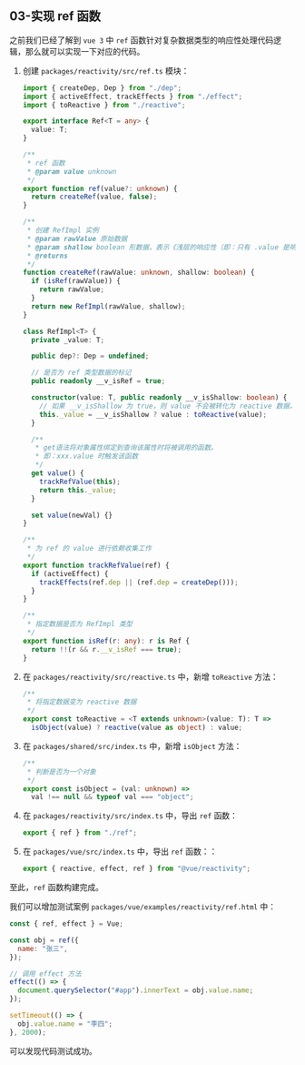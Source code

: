 ## 03-实现 ref 函数

之前我们已经了解到 `vue 3` 中 `ref` 函数针对复杂数据类型的响应性处理代码逻辑，那么就可以实现一下对应的代码。

1. 创建 `packages/reactivity/src/ref.ts` 模块：

   ```ts
   import { createDep, Dep } from "./dep";
   import { activeEffect, trackEffects } from "./effect";
   import { toReactive } from "./reactive";

   export interface Ref<T = any> {
     value: T;
   }

   /**
    * ref 函数
    * @param value unknown
    */
   export function ref(value?: unknown) {
     return createRef(value, false);
   }

   /**
    * 创建 RefImpl 实例
    * @param rawValue 原始数据
    * @param shallow boolean 形数据，表示《浅层的响应性（即：只有 .value 是响应性的）》
    * @returns
    */
   function createRef(rawValue: unknown, shallow: boolean) {
     if (isRef(rawValue)) {
       return rawValue;
     }
     return new RefImpl(rawValue, shallow);
   }

   class RefImpl<T> {
     private _value: T;

     public dep?: Dep = undefined;

     // 是否为 ref 类型数据的标记
     public readonly __v_isRef = true;

     constructor(value: T, public readonly __v_isShallow: boolean) {
       // 如果 __v_isShallow 为 true，则 value 不会被转化为 reactive 数据，即如果当前 value 为复杂数据类型，则会失去响应性。对应官方文档 shallowRef ：https://cn.vuejs.org/api/reactivity-advanced.html#shallowref
       this._value = __v_isShallow ? value : toReactive(value);
     }

     /**
      * get语法将对象属性绑定到查询该属性时将被调用的函数。
      * 即：xxx.value 时触发该函数
      */
     get value() {
       trackRefValue(this);
       return this._value;
     }

     set value(newVal) {}
   }

   /**
    * 为 ref 的 value 进行依赖收集工作
    */
   export function trackRefValue(ref) {
     if (activeEffect) {
       trackEffects(ref.dep || (ref.dep = createDep()));
     }
   }

   /**
    * 指定数据是否为 RefImpl 类型
    */
   export function isRef(r: any): r is Ref {
     return !!(r && r.__v_isRef === true);
   }
   ```

2. 在 `packages/reactivity/src/reactive.ts` 中，新增 `toReactive` 方法：

   ```ts
   /**
    * 将指定数据变为 reactive 数据
    */
   export const toReactive = <T extends unknown>(value: T): T =>
     isObject(value) ? reactive(value as object) : value;
   ```

3. 在 `packages/shared/src/index.ts` 中，新增 `isObject` 方法：

   ```ts
   /**
    * 判断是否为一个对象
    */
   export const isObject = (val: unknown) =>
     val !== null && typeof val === "object";
   ```

4. 在 `packages/reactivity/src/index.ts` 中，导出 `ref` 函数：

   ```ts
   export { ref } from "./ref";
   ```

5. 在 `packages/vue/src/index.ts` 中，导出 `ref` 函数：：

   ```js
   export { reactive, effect, ref } from "@vue/reactivity";
   ```

至此，`ref` 函数构建完成。

我们可以增加测试案例 `packages/vue/examples/reactivity/ref.html` 中：

```js
const { ref, effect } = Vue;

const obj = ref({
  name: "张三",
});

// 调用 effect 方法
effect(() => {
  document.querySelector("#app").innerText = obj.value.name;
});

setTimeout(() => {
  obj.value.name = "李四";
}, 2000);
```

可以发现代码测试成功。
